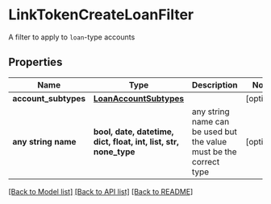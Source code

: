 # LinkTokenCreateLoanFilter

A filter to apply to `loan`-type accounts

## Properties
Name | Type | Description | Notes
------------ | ------------- | ------------- | -------------
**account_subtypes** | [**LoanAccountSubtypes**](LoanAccountSubtypes.md) |  | [optional] 
**any string name** | **bool, date, datetime, dict, float, int, list, str, none_type** | any string name can be used but the value must be the correct type | [optional]

[[Back to Model list]](../README.md#documentation-for-models) [[Back to API list]](../README.md#documentation-for-api-endpoints) [[Back to README]](../README.md)


